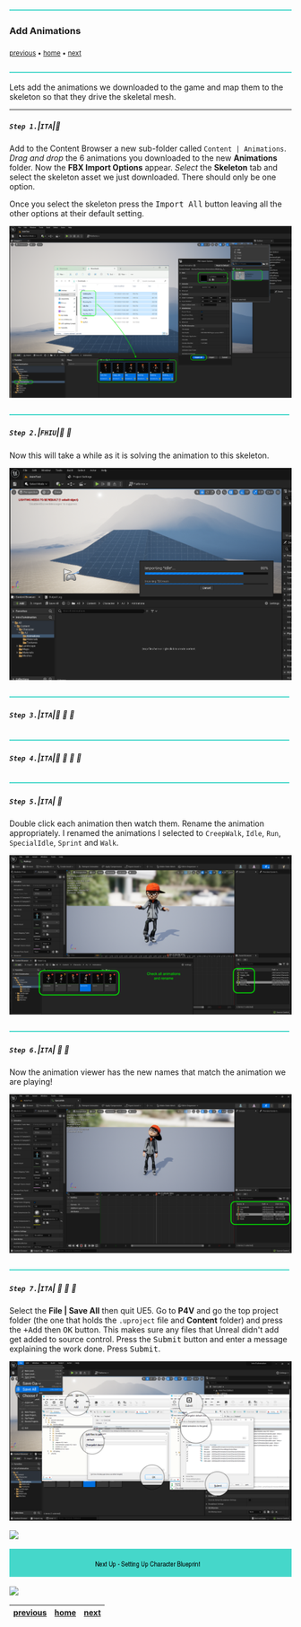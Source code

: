 ![](../images/line3.png)

### Add Animations

<sub>[previous](../fixing-model/README.md#user-content-fixing-mixamo-models) • [home](../README.md#user-content-ue4-animations) • [next](../character-bp/README.md#user-content-setting-up-character-blueprint)</sub>

![](../images/line3.png)

Lets add the animations we downloaded to the game and map them to the skeleton so that they drive the skeletal mesh.

---

##### `Step 1.`\|`ITA`|:small_blue_diamond:

Add to the Content Browser  a new sub-folder called `Content | Animations`. *Drag and drop* the 6 animations you downloaded to the new **Animations** folder. Now the **FBX Import Options** appear. *Select* the **Skeleton** tab and select the skeleton asset we just downloaded. There should only be one option.

Once you select the skeleton press the <kbd>Import All</kbd> button leaving all the other options at their default setting.

![add folder called Character | AJ | Animations](images/AJAnimationsFolder.png)

![](../images/line2.png)

##### `Step 2.`\|`FHIU`|:small_blue_diamond: :small_blue_diamond: 

Now this will take a while as it is solving the animation to this skeleton.

![UE4 progress bar importing animations](images/ImportingAnimationsTakeTime.png)


![](../images/line2.png)

##### `Step 3.`\|`ITA`|:small_blue_diamond: :small_blue_diamond: :small_blue_diamond:



![](../images/line2.png)

##### `Step 4.`\|`ITA`|:small_blue_diamond: :small_blue_diamond: :small_blue_diamond: :small_blue_diamond:



![](../images/line2.png)

##### `Step 5.`\|`ITA`| :small_orange_diamond:
Double click each animation then watch them. Rename the animation appropriately. I renamed the animations I selected to `CreepWalk`, `Idle`, `Run`, `SpecialIdle`, `Sprint` and `Walk`.

![slow walk animation frame](images/PlayAnim.png)

![](../images/line2.png)

##### `Step 6.`\|`ITA`| :small_orange_diamond: :small_blue_diamond:

Now the animation viewer has the new names that match the animation we are playing!

![animation name](images/NameEachAnim.png)

![](../images/line2.png)

##### `Step 7.`\|`ITA`| :small_orange_diamond: :small_blue_diamond: :small_blue_diamond:

Select the **File | Save All** then quit UE5.   Go to **P4V** and go the top project folder (the one that holds the `.uproject` file and **Content** folder) and press the <kbd>+Add</kbd> then <kbd>OK</kbd> button.  This makes sure any files that Unreal didn't add get added to source control. Press the <kbd>Submit</kbd> button and enter a message explaining the work done.  Press <kbd>Submit</kbd>.

![save all and submit to perforce in P4V](images/submitP4.png)

![](../images/line1.png)

<!-- <img src="https://via.placeholder.com/1000x100/45D7CA/000000/?text=Next Up - Setting Up Character Blueprint"> -->
![next up next tile](images/banner.png)

![](../images/line1.png)

| [previous](../fixing-model/README.md#user-content-fixing-mixamo-models)| [home](../README.md#user-content-ue4-animations) | [next](../character-bp/README.md#user-content-setting-up-character-blueprint)|
|---|---|---|
